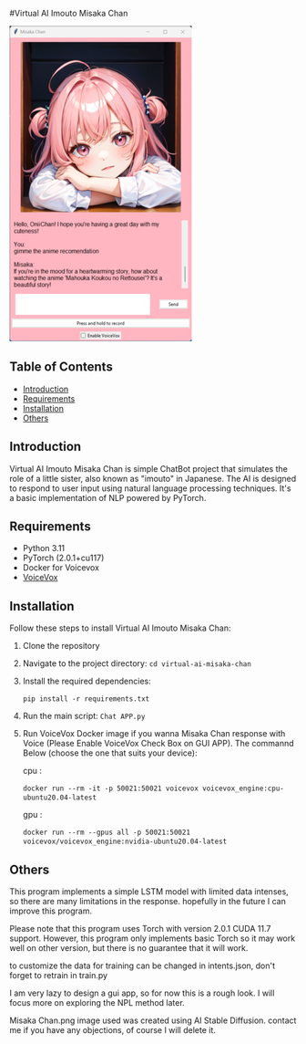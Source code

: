 #Virtual AI Imouto Misaka Chan

![Misaka Chan](example_gui.png)

## Table of Contents

- [Introduction](#introduction)
- [Requirements](#requirements)
- [Installation](#installation)
- [Others](#others)

## Introduction

Virtual AI Imouto Misaka Chan is simple ChatBot project that simulates the role of a little sister, also known as "imouto" in Japanese. The AI is designed to respond to user input using natural language processing techniques. It's a basic implementation of NLP powered by PyTorch. 

## Requirements

- Python 3.11
- PyTorch (2.0.1+cu117) 
- Docker for Voicevox 
- [VoiceVox](https://voicevox.hiroshiba.jp/)

## Installation

Follow these steps to install Virtual AI Imouto Misaka Chan:

1. Clone the repository
2. Navigate to the project directory: `cd virtual-ai-misaka-chan`
3. Install the required dependencies: 


    ```
    pip install -r requirements.txt
    ```
4. Run the main script: `Chat APP.py`
5. Run VoiceVox Docker image if you wanna Misaka Chan response with Voice (Please Enable VoiceVox Check Box on GUI APP). The commannd Below (choose the one that suits your device):


    cpu : 


    ```
    docker run --rm -it -p 50021:50021 voicevox voicevox_engine:cpu-ubuntu20.04-latest
    ```


    gpu : 

    
    ```
    docker run --rm --gpus all -p 50021:50021 voicevox/voicevox_engine:nvidia-ubuntu20.04-latest
    ```

## Others
This program implements a simple LSTM model with limited data intenses, so there are many limitations in the response. hopefully in the future I can improve this program.

Please note that this program uses Torch with version 2.0.1 CUDA 11.7 support.  However, this program only implements basic Torch so it may work well on other version, but there is no guarantee that it will work.

to customize the data for training can be changed in intents.json, don't forget to retrain in train.py

I am very lazy to design a gui app, so for now this is a rough look. I will focus more on exploring the NPL method later.

Misaka Chan.png image used was created using AI Stable Diffusion. contact me if you have any objections, of course I will delete it.